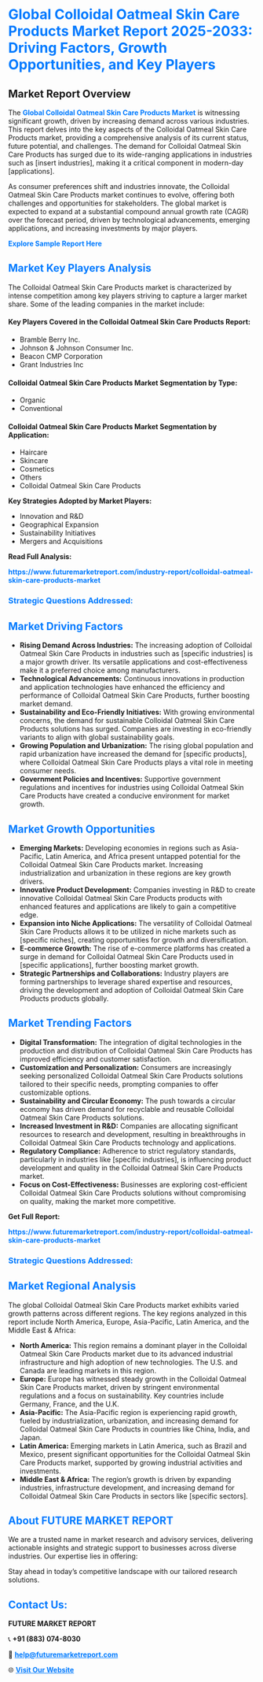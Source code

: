 <h1 style="color: #007BFF;">Global Colloidal Oatmeal Skin Care Products Market Report 2025-2033: Driving Factors, Growth Opportunities, and Key Players</h1>

<section id="overview">
<h2>Market Report Overview</h2>
<p>The <a href="https://www.futuremarketreport.com/industry-report/colloidal-oatmeal-skin-care-products-market" style="color: #007BFF; text-decoration: none;"><strong>Global Colloidal Oatmeal Skin Care Products Market</strong></a> is witnessing significant growth, driven by increasing demand across various industries. This report delves into the key aspects of the Colloidal Oatmeal Skin Care Products market, providing a comprehensive analysis of its current status, future potential, and challenges. The demand for Colloidal Oatmeal Skin Care Products has surged due to its wide-ranging applications in industries such as [insert industries], making it a critical component in modern-day [applications].</p>
<p>As consumer preferences shift and industries innovate, the Colloidal Oatmeal Skin Care Products market continues to evolve, offering both challenges and opportunities for stakeholders. The global market is expected to expand at a substantial compound annual growth rate (CAGR) over the forecast period, driven by technological advancements, emerging applications, and increasing investments by major players.</p>
</section>

<section id="overview">
<p><a href="https://www.futuremarketreport.com/request-sample/reportId=120741" style="color: #007BFF; text-decoration: none;"><strong>Explore Sample Report Here</strong></a></p>
</section>

<section id="key-players">
<h2 style="color: #007BFF;">Market Key Players Analysis</h2>
<p>The Colloidal Oatmeal Skin Care Products market is characterized by intense competition among key players striving to capture a larger market share. Some of the leading companies in the market include:</p>
<h4>Key Players Covered in the Colloidal Oatmeal Skin Care Products Report:</h4>
<ul><li>Bramble Berry Inc.</li><li>Johnson &amp; Johnson Consumer Inc.</li><li>Beacon CMP Corporation</li><li>Grant Industries Inc</li></ul>
<h4>Colloidal Oatmeal Skin Care Products Market Segmentation by Type:</h4>
<ul><li>Organic</li><li>Conventional</li></ul>

<h4>Colloidal Oatmeal Skin Care Products Market Segmentation by Application:</h4>
<ul><li>Haircare</li><li>Skincare</li><li>Cosmetics</li><li>Others</li><li>Colloidal Oatmeal Skin Care Products</li></ul>
<p><strong>Key Strategies Adopted by Market Players:</strong></p>
<ul>
<li>Innovation and R&D</li>
<li>Geographical Expansion</li>
<li>Sustainability Initiatives</li>
<li>Mergers and Acquisitions</li>
</ul>
</section>

<section>
<p><strong>Read Full Analysis: </strong></p><a href="https://www.futuremarketreport.com/industry-report/colloidal-oatmeal-skin-care-products-market" style="color: #007BFF; text-decoration: none;"><strong>https://www.futuremarketreport.com/industry-report/colloidal-oatmeal-skin-care-products-market</strong></a>
<h3 style="color: #007BFF;">Strategic Questions Addressed:</h3>
</section>

<section id="driving-factors">
<h2 style="color: #007BFF;">Market Driving Factors</h2>
<ul>
<li><strong>Rising Demand Across Industries:</strong> The increasing adoption of Colloidal Oatmeal Skin Care Products in industries such as [specific industries] is a major growth driver. Its versatile applications and cost-effectiveness make it a preferred choice among manufacturers.</li>
<li><strong>Technological Advancements:</strong> Continuous innovations in production and application technologies have enhanced the efficiency and performance of Colloidal Oatmeal Skin Care Products, further boosting market demand.</li>
<li><strong>Sustainability and Eco-Friendly Initiatives:</strong> With growing environmental concerns, the demand for sustainable Colloidal Oatmeal Skin Care Products solutions has surged. Companies are investing in eco-friendly variants to align with global sustainability goals.</li>
<li><strong>Growing Population and Urbanization:</strong> The rising global population and rapid urbanization have increased the demand for [specific products], where Colloidal Oatmeal Skin Care Products plays a vital role in meeting consumer needs.</li>
<li><strong>Government Policies and Incentives:</strong> Supportive government regulations and incentives for industries using Colloidal Oatmeal Skin Care Products have created a conducive environment for market growth.</li>
</ul>
</section>

<section id="growth-opportunities">
<h2 style="color: #007BFF;">Market Growth Opportunities</h2>
<ul>
<li><strong>Emerging Markets:</strong> Developing economies in regions such as Asia-Pacific, Latin America, and Africa present untapped potential for the Colloidal Oatmeal Skin Care Products market. Increasing industrialization and urbanization in these regions are key growth drivers.</li>
<li><strong>Innovative Product Development:</strong> Companies investing in R&D to create innovative Colloidal Oatmeal Skin Care Products products with enhanced features and applications are likely to gain a competitive edge.</li>
<li><strong>Expansion into Niche Applications:</strong> The versatility of Colloidal Oatmeal Skin Care Products allows it to be utilized in niche markets such as [specific niches], creating opportunities for growth and diversification.</li>
<li><strong>E-commerce Growth:</strong> The rise of e-commerce platforms has created a surge in demand for Colloidal Oatmeal Skin Care Products used in [specific applications], further boosting market growth.</li>
<li><strong>Strategic Partnerships and Collaborations:</strong> Industry players are forming partnerships to leverage shared expertise and resources, driving the development and adoption of Colloidal Oatmeal Skin Care Products products globally.</li>
</ul>
</section>

<section id="trending-factors">
<h2 style="color: #007BFF;">Market Trending Factors</h2>
<ul>
<li><strong>Digital Transformation:</strong> The integration of digital technologies in the production and distribution of Colloidal Oatmeal Skin Care Products has improved efficiency and customer satisfaction.</li>
<li><strong>Customization and Personalization:</strong> Consumers are increasingly seeking personalized Colloidal Oatmeal Skin Care Products solutions tailored to their specific needs, prompting companies to offer customizable options.</li>
<li><strong>Sustainability and Circular Economy:</strong> The push towards a circular economy has driven demand for recyclable and reusable Colloidal Oatmeal Skin Care Products solutions.</li>
<li><strong>Increased Investment in R&D:</strong> Companies are allocating significant resources to research and development, resulting in breakthroughs in Colloidal Oatmeal Skin Care Products technology and applications.</li>
<li><strong>Regulatory Compliance:</strong> Adherence to strict regulatory standards, particularly in industries like [specific industries], is influencing product development and quality in the Colloidal Oatmeal Skin Care Products market.</li>
<li><strong>Focus on Cost-Effectiveness:</strong> Businesses are exploring cost-efficient Colloidal Oatmeal Skin Care Products solutions without compromising on quality, making the market more competitive.</li>
</ul>
</section>

<section>
<p><strong>Get Full Report: </strong></p><a href="https://www.futuremarketreport.com/industry-report/colloidal-oatmeal-skin-care-products-market" style="color: #007BFF; text-decoration: none;"><strong>https://www.futuremarketreport.com/industry-report/colloidal-oatmeal-skin-care-products-market</strong></a>
<h3 style="color: #007BFF;">Strategic Questions Addressed:</h3>
</section>


<section id="regional-analysis">
<h2 style="color: #007BFF;">Market Regional Analysis</h2>
<p>The global Colloidal Oatmeal Skin Care Products market exhibits varied growth patterns across different regions. The key regions analyzed in this report include North America, Europe, Asia-Pacific, Latin America, and the Middle East & Africa:</p>
<ul>
<li><strong>North America:</strong> This region remains a dominant player in the Colloidal Oatmeal Skin Care Products market due to its advanced industrial infrastructure and high adoption of new technologies. The U.S. and Canada are leading markets in this region.</li>
<li><strong>Europe:</strong> Europe has witnessed steady growth in the Colloidal Oatmeal Skin Care Products market, driven by stringent environmental regulations and a focus on sustainability. Key countries include Germany, France, and the U.K.</li>
<li><strong>Asia-Pacific:</strong> The Asia-Pacific region is experiencing rapid growth, fueled by industrialization, urbanization, and increasing demand for Colloidal Oatmeal Skin Care Products in countries like China, India, and Japan.</li>
<li><strong>Latin America:</strong> Emerging markets in Latin America, such as Brazil and Mexico, present significant opportunities for the Colloidal Oatmeal Skin Care Products market, supported by growing industrial activities and investments.</li>
<li><strong>Middle East & Africa:</strong> The region’s growth is driven by expanding industries, infrastructure development, and increasing demand for Colloidal Oatmeal Skin Care Products in sectors like [specific sectors].</li>
</ul>
</section>

<footer>
<h2 style="color: #007BFF;">About FUTURE MARKET REPORT</h2>
<p>We are a trusted name in market research and advisory services, delivering actionable insights and strategic support to businesses across diverse industries. Our expertise lies in offering:</p>

<p>Stay ahead in today’s competitive landscape with our tailored research solutions.</p>

<h2 style="color: #007BFF;">Contact Us:</h2>
<p><strong>FUTURE MARKET REPORT</strong></p>
<p>📞 <strong>+91 (883) 074-8030</strong></p>
<p>📧 <strong><a href="mailto:help@futuremarketreport.com" style="color: #007BFF;">help@futuremarketreport.com</a></strong></p>
<p>🌐 <strong><a href="https://www.futuremarketreport.com/" style="color: #007BFF;">Visit Our Website</a></strong></p>
</footer>